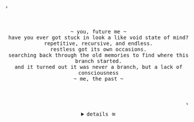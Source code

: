 
<p align="left">&#12318;</p>
<br>
<p align="center">
  <samp>
~  you, future me ~
<br>
have you ever got stuck in look a like void state of mind?
<br>
repetitive, recursive, and endless.
<br>
restless got its own occasions.
<br>
searching back through the old memories to find where this branch started.
<br>
and it turned out it was never a branch, but a lack of consciousness
<br>
~ me, the past ~
</samp>
</p>
<br>
<p align="right">&#12319;</p>
<details align="center">
  <summary>
    <samp>
      details
    </samp>
    &#8779;
  </summary>
<h2></h2><br>
<p align="center">
  <samp>
    <a href="https://t.me/nitroaohr" target="_blank">tell</a>
    &#8779;
    <a href="mailto:nitro-aohr@pm.me" target="_blank">me</a>
  </samp>
</p>
<h2></h2><br>
  <p align="center">
  <samp>
    Currently interested on backend, automation stuff and data science<br>
  </samp>
  </p>
  <img alt="Top Language" src="https://github-readme-stats.vercel.app/api/top-langs/?bg_color=00000000&layout=compact&username=NAoHR&hide_border=true&title_color=373e4d&text_color=3b4252"/>
<h2></h2><br>
</details>
